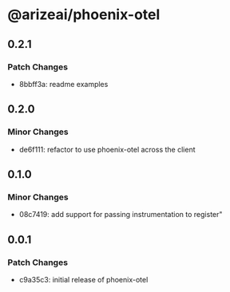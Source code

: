 # @arizeai/phoenix-otel

## 0.2.1

### Patch Changes

- 8bbff3a: readme examples

## 0.2.0

### Minor Changes

- de6f111: refactor to use phoenix-otel across the client

## 0.1.0

### Minor Changes

- 08c7419: add support for passing instrumentation to register"

## 0.0.1

### Patch Changes

- c9a35c3: initial release of phoenix-otel
